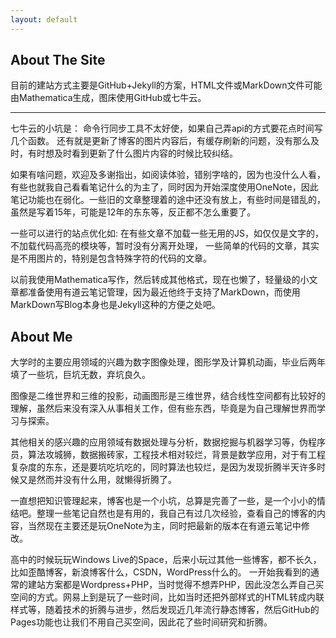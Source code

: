 ```yaml
---
layout: default
---
```


## About The Site

目前的建站方式主要是GitHub+Jekyll的方案，HTML文件或MarkDown文件可能由Mathematica生成，图床使用GitHub或七牛云。

---
七牛云的小坑是： 命令行同步工具不太好使，如果自己弄api的方式要花点时间写几个函数。
还有就是更新了博客的图片内容后，有缓存刷新的问题，没有那么及时，有时想及时看到更新了什么图片内容的时候比较纠结。

如果有啥问题，欢迎及多谢指出，如阅读体验，错别字啥的，因为也没什么人看，有些也就我自己看看笔记什么的为主了，同时因为开始深度使用OneNote，因此笔记功能也在弱化。一些旧的文章整理着的途中还没有放上，有些时间是错乱的，虽然是写着15年，可能是12年的东东等，反正都不怎么重要了。

一些可以进行的站点优化如: 在有些文章不加载一些无用的JS，如仅仅是文字的，不加载代码高亮的模块等，暂时没有分离开处理， 一些简单的代码的文章，其实是不用图片的，特别是包含特殊字符的代码的文章。

以前我使用Mathematica写作，然后转成其他格式，现在也懒了，轻量级的小文章都准备使用有道云笔记管理，因为最近他终于支持了MarkDown，而使用MarkDown写Blog本身也是Jekyll这种的方便之处吧。

## About Me

大学时的主要应用领域的兴趣为数字图像处理，图形学及计算机动画，毕业后两年填了一些坑，巨坑无数，弃坑良久。

图像是二维世界和三维的投影，动画图形是三维世界，结合线性空间都有比较好的理解，虽然后来没有深入从事相关工作，但有些东西，毕竟是为自己理解世界而学习与探索。

其他相关的感兴趣的应用领域有数据处理与分析，数据挖掘与机器学习等，伪程序员，算法攻城狮，数据搬砖家，工程技术相对较烂，背景是数学应用，对于有工程复杂度的东东，还是要坑吃坑吃的，同时算法也较烂，是因为发现折腾半天许多时候又是然而并没有什么用，就懒得折腾了。

一直想把知识管理起来，博客也是一个小坑，总算是完善了一些，是一个小小的情结吧。整理一些笔记自然也是有用的，我自己有过几次经验，查看自己的博客的内容，当然现在主要还是玩OneNote为主，同时把最新的版本在有道云笔记中修改。

高中的时候玩玩Windows Live的Space，后来小玩过其他一些博客，都不长久，比如歪酷博客，新浪博客什么，CSDN，WordPress什么的。 一开始我看到的通常的建站方案都是Wordpress+PHP，当时觉得不想弄PHP，因此没怎么弄自己买空间的方式。网易上到是玩了一些时间，比如当时还把外部样式的HTML转成内联样式等，随着技术的折腾与进步，然后发现近几年流行静态博客，然后GitHub的Pages功能也让我们不用自己买空间，因此花了些时间研究和折腾。

